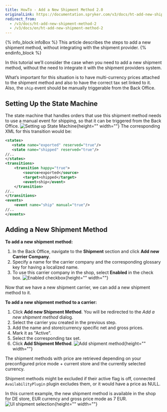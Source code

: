 ```yaml
---
title: HowTo - Add a New Shipment Method 2.0
originalLink: https://documentation.spryker.com/v3/docs/ht-add-new-shipment-method-2
redirect_from:
  - /v3/docs/ht-add-new-shipment-method-2
  - /v3/docs/en/ht-add-new-shipment-method-2
---
```


{% info_block infoBox %}
This article describes the steps to add a new shipment method, without integrating with the shipment provider.
{% endinfo_block %}

In this tutorial we’ll consider the case when you need to add a new shipment method, without the need to integrate it with the shipment providers system.

What’s important for this situation is to have multi-currency prices attached to the shipment method and also to have the correct tax set linked to it. Also, the `ship` event should be manually triggerable from the Back Office.

## Setting Up the State Machine

The state machine that handles orders that use this shipment method needs to use a manual event for shipping, so that it can be triggered from the Back Office.
![Setting up State Machine](https://spryker.s3.eu-central-1.amazonaws.com/docs/Tutorials/HowTos/HowTo+Add+a+New+Shipment+Method+2.0/ship_event.png){height="" width=""}
The corresponding XML for this transition would be:

```xml
<states>
   <state name="exported" reserved="true"/>
   <state name="shipped" reserved="true"/>
//..
</states>
<transitions>
    <transition happy="true">
        <source>exported</source>
        <target>shipped</target>
        <event>ship</event>
    </transition>
//..
</transitions>
<events>
    <event name="ship" manual="true"/>
//..
</events>
```

## Adding a New Shipment Method
**To add a new shipment method:**

1. In the Back Office, navigate to the **Shipment** section and click **Add new Carrier Company**. 
2. Specify a name for the carrier company and the corresponding glossary key for having a localized name. 
3. To  use this carrier company in the shop, select **Enabled** in the check box.
![Enabled checkbox](https://spryker.s3.eu-central-1.amazonaws.com/docs/Tutorials/HowTos/HowTo+Add+a+New+Shipment+Method+2.0/ui_add_carrier_cmpany.png){height="" width=""}

Now that we have a new shipment carrier, we can add a new shipment method to it.

**To add a new shipment method to a carrier:**

1. Click **Add new Shipment Method**.
You will be redirected to the _Add a new shipment method_ dialog. 
2. Select the carrier you created in the previous step. 
3. Add the name and store/currency specific net and gross prices.
4. Mark it as "Active".
5. Select the corresponding tax set.
6. Click **Add Shipment Method**.
![Add shipment method ](https://spryker.s3.eu-central-1.amazonaws.com/docs/Tutorials/HowTos/HowTo+Add+a+New+Shipment+Method+2.0/ui_shipment_method_6.png){height="" width=""}

The shipment methods with price are retrieved depending on your preconfigured price mode + current store and the currently selected currency.

Shipment methods might be excluded if their active flag is off, connected `AvailabilityPlugin` plugin excludes them, or it would have a price as NULL.

In this current example, the new shipment method is available in the shop for DE store, EUR currency and gross price mode as 7 EUR.
![UI shipment selection](https://spryker.s3.eu-central-1.amazonaws.com/docs/Tutorials/HowTos/HowTo+Add+a+New+Shipment+Method+2.0/ui_shipment_selection.png){height="" width=""}

<!-- Last review day: Feb 26, 2019 -by Karoly Gerner, Anastasija Datsun-->
